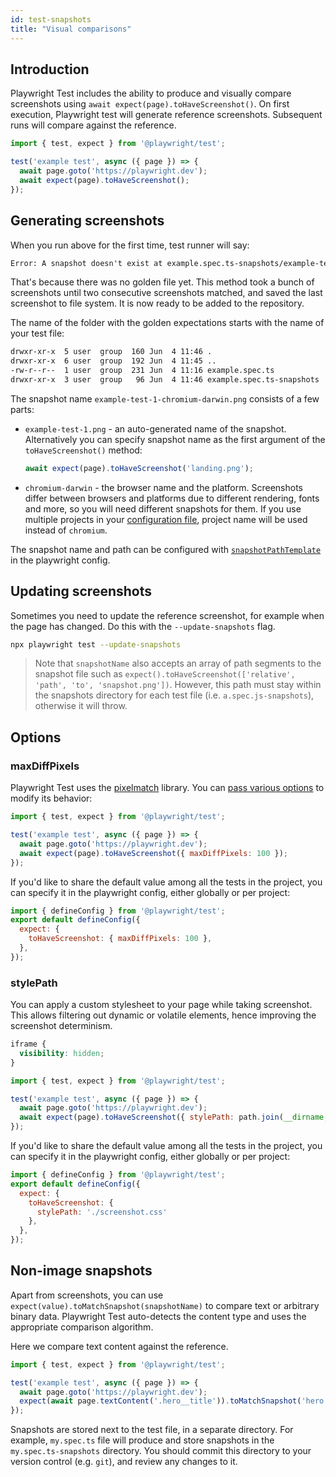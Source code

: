 ```yaml
---
id: test-snapshots
title: "Visual comparisons"
---
```


## Introduction

Playwright Test includes the ability to produce and visually compare screenshots using `await expect(page).toHaveScreenshot()`. On first execution, Playwright test will generate reference screenshots. Subsequent runs will compare against the reference.

```js title="example.spec.ts"
import { test, expect } from '@playwright/test';

test('example test', async ({ page }) => {
  await page.goto('https://playwright.dev');
  await expect(page).toHaveScreenshot();
});
```

## Generating screenshots

When you run above for the first time, test runner will say:

```txt
Error: A snapshot doesn't exist at example.spec.ts-snapshots/example-test-1-chromium-darwin.png, writing actual.
```

That's because there was no golden file yet. This method took a bunch of screenshots until two consecutive
screenshots matched, and saved the last screenshot to file system. It is now ready to be added to the repository.

The name of the folder with the golden expectations starts with the name of your test file:

```bash
drwxr-xr-x  5 user  group  160 Jun  4 11:46 .
drwxr-xr-x  6 user  group  192 Jun  4 11:45 ..
-rw-r--r--  1 user  group  231 Jun  4 11:16 example.spec.ts
drwxr-xr-x  3 user  group   96 Jun  4 11:46 example.spec.ts-snapshots
```

The snapshot name `example-test-1-chromium-darwin.png` consists of a few parts:
- `example-test-1.png` - an auto-generated name of the snapshot. Alternatively you can specify snapshot name as the first argument of the `toHaveScreenshot()` method:
    ```js
    await expect(page).toHaveScreenshot('landing.png');
    ```

- `chromium-darwin` - the browser name and the platform. Screenshots differ between browsers and platforms due to different rendering, fonts and more, so you will need different snapshots for them. If you use multiple projects in your [configuration file](./test-configuration.md), project name will be used instead of `chromium`.

The snapshot name and path can be configured with [`snapshotPathTemplate`](./api/class-testproject#test-project-snapshot-path-template) in the playwright config.

## Updating screenshots

Sometimes you need to update the reference screenshot, for example when the page has changed. Do this with the  `--update-snapshots` flag.

```bash
npx playwright test --update-snapshots
```

> Note that `snapshotName` also accepts an array of path segments to the snapshot file such as `expect().toHaveScreenshot(['relative', 'path', 'to', 'snapshot.png'])`.
> However, this path must stay within the snapshots directory for each test file (i.e. `a.spec.js-snapshots`), otherwise it will throw.

## Options

### maxDiffPixels

Playwright Test uses the [pixelmatch](https://github.com/mapbox/pixelmatch) library. You can [pass various options](../api/Classes/class-pageassertions.md#page-assertions-to-have-screenshot-1) to modify its behavior:

```js title="example.spec.ts"
import { test, expect } from '@playwright/test';

test('example test', async ({ page }) => {
  await page.goto('https://playwright.dev');
  await expect(page).toHaveScreenshot({ maxDiffPixels: 100 });
});
```

If you'd like to share the default value among all the tests in the project, you can specify it in the playwright config, either globally or per project:

```js title="playwright.config.ts"
import { defineConfig } from '@playwright/test';
export default defineConfig({
  expect: {
    toHaveScreenshot: { maxDiffPixels: 100 },
  },
});
```

### stylePath

You can apply a custom stylesheet to your page while taking screenshot. This
allows filtering out dynamic or volatile elements, hence improving the screenshot
determinism.

```css title="screenshot.css"
iframe {
  visibility: hidden;
}
```

```js title="example.spec.ts"
import { test, expect } from '@playwright/test';

test('example test', async ({ page }) => {
  await page.goto('https://playwright.dev');
  await expect(page).toHaveScreenshot({ stylePath: path.join(__dirname, 'screenshot.css') });
});
```

If you'd like to share the default value among all the tests in the project, you can specify it in the playwright config, either globally or per project:

```js title="playwright.config.ts"
import { defineConfig } from '@playwright/test';
export default defineConfig({
  expect: {
    toHaveScreenshot: {
      stylePath: './screenshot.css'
    },
  },
});
```

## Non-image snapshots

Apart from screenshots, you can use `expect(value).toMatchSnapshot(snapshotName)` to compare text or arbitrary binary data. Playwright Test auto-detects the content type and uses the appropriate comparison algorithm.

Here we compare text content against the reference.

```js title="example.spec.ts"
import { test, expect } from '@playwright/test';

test('example test', async ({ page }) => {
  await page.goto('https://playwright.dev');
  expect(await page.textContent('.hero__title')).toMatchSnapshot('hero.txt');
});
```

Snapshots are stored next to the test file, in a separate directory. For example, `my.spec.ts` file will produce and store snapshots in the `my.spec.ts-snapshots` directory. You should commit this directory to your version control (e.g. `git`), and review any changes to it.
